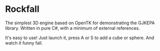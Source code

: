 # Rockfall
The simplest 3D engine based on OpenTK for demonstrating the GJKEPA library. Written in pure C#, with a minimum of external references.

It's easy to use! Just launch it, press A or S to add a cube or sphere. And watch it funny fall.
